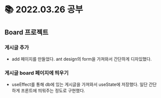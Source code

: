 # 📚 2022.03.26 공부

## Board 프로젝트

### 게시글 추가

-   add 페이지를 만들었다. ant design의 form을 가져와서 간단하게 디자있했다.

### 게시글 board 페이지에 띄우기

-   useEffect를 통해 db에 있는 게시글을 가져와서 useState에 저장했다. 일단 간단하게 프론트에 띄워주는 정도로 구현했다.
